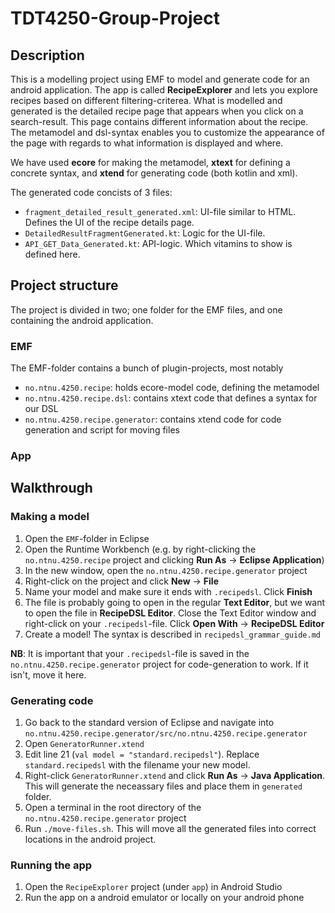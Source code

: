 # TDT4250-Group-Project
## Description
This is a modelling project using EMF to model and generate code for an android application. The app is called **RecipeExplorer** and lets you explore recipes based on different filtering-criterea. What is modelled and generated is the detailed recipe page that appears when you click on a search-result. This page contains different information about the recipe. The metamodel and dsl-syntax enables you to customize the appearance of the page with regards to what information is displayed and where.

We have used **ecore** for making the metamodel, **xtext** for defining a concrete syntax, and **xtend** for generating code (both kotlin and xml).

The generated code concists of 3 files:
* `fragment_detailed_result_generated.xml`: UI-file similar to HTML. Defines the UI of the recipe details page.
* `DetailedResultFragmentGenerated.kt`: Logic for the UI-file. 
* `API_GET_Data_Generated.kt`: API-logic. Which vitamins to show is defined here.

## Project structure
The project is divided in two; one folder for the EMF files, and one containing the android application. 
### EMF
The EMF-folder contains a bunch of plugin-projects, most notably
* `no.ntnu.4250.recipe`: holds ecore-model code, defining the metamodel
* `no.ntnu.4250.recipe.dsl`: contains xtext code that defines a syntax for our DSL
* `no.ntnu.4250.recipe.generator`: contains xtend code for code generation and script for moving files
### App

## Walkthrough
### Making a model
1. Open the `EMF`-folder in Eclipse
2. Open the Runtime Workbench (e.g. by right-clicking the `no.ntnu.4250.recipe` project and clicking **Run As** -> **Eclipse Application**)
3. In the new window, open the `no.ntnu.4250.recipe.generator` project
4. Right-click on the project and click **New** -> **File**
5. Name your model and make sure it ends with `.recipedsl`. Click **Finish**
6. The file is probably going to open in the regular **Text Editor**, but we want to open the file in **RecipeDSL Editor**. Close the Text Editor window and right-click on your `.recipedsl`-file. Click **Open With** -> **RecipeDSL Editor**
7. Create a model! The syntax is described in `recipedsl_grammar_guide.md`

**NB**: It is important that your `.recipedsl`-file is saved in the `no.ntnu.4250.recipe.generator` project for code-generation to work. If it isn't, move it here.

### Generating code
1. Go back to the standard version of Eclipse and navigate into `no.ntnu.4250.recipe.generator/src/no.ntnu.4250.recipe.generator`
2. Open `GeneratorRunner.xtend`
3. Edit line 21 (`val model = "standard.recipedsl"`). Replace `standard.recipedsl` with the filename your new model.
4. Right-click `GeneratorRunner.xtend` and click **Run As** -> **Java Application**. This will generate the neceassary files and place them in `generated` folder.
5. Open a terminal in the root directory of the `no.ntnu.4250.recipe.generator` project
6. Run `./move-files.sh`. This will move all the generated files into correct locations in the android project.

### Running the app
1. Open the `RecipeExplorer` project (under `app`) in Android Studio
2. Run the app on a android emulator or locally on your android phone
